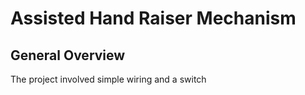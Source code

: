 # Assisted Hand Raiser Mechanism
## General Overview
The project involved simple wiring and a switch 
